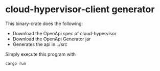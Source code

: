 # cloud-hypervisor-client generator

This binary-crate does the following:

- Download the OpenApi spec of cloud-hypervisor
- Download the OpenApi Generator jar
- Generates the api in ../src

Simply execute this program with

    cargo run
